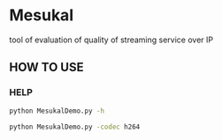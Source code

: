 # Mesukal
tool of evaluation of quality of streaming service over IP 



## HOW TO USE 

### HELP 

```bash 
python MesukalDemo.py -h
```

```bash
python MesukalDemo.py -codec h264 
```